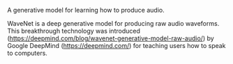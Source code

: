 A generative model for learning how to produce audio.

WaveNet is a deep generative model for producing raw audio waveforms. This breakthrough technology was introduced (https://deepmind.com/blog/wavenet-generative-model-raw-audio/) by Google DeepMind (https://deepmind.com/) for teaching users how to speak to computers.


